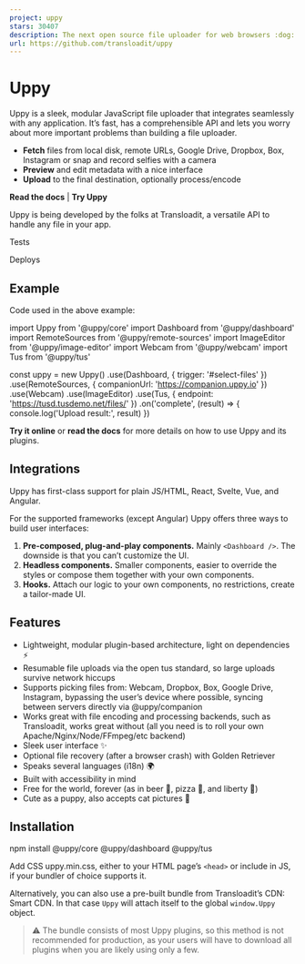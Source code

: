 ```yaml
---
project: uppy
stars: 30407
description: The next open source file uploader for web browsers :dog: 
url: https://github.com/transloadit/uppy
---
```


Uppy
====

Uppy is a sleek, modular JavaScript file uploader that integrates seamlessly with any application. It’s fast, has a comprehensible API and lets you worry about more important problems than building a file uploader.

-   **Fetch** files from local disk, remote URLs, Google Drive, Dropbox, Box, Instagram or snap and record selfies with a camera
-   **Preview** and edit metadata with a nice interface
-   **Upload** to the final destination, optionally process/encode

**Read the docs** | **Try Uppy**

Uppy is being developed by the folks at Transloadit, a versatile API to handle any file in your app.

Tests

Deploys

Example
-------

Code used in the above example:

import Uppy from '@uppy/core'
import Dashboard from '@uppy/dashboard'
import RemoteSources from '@uppy/remote-sources'
import ImageEditor from '@uppy/image-editor'
import Webcam from '@uppy/webcam'
import Tus from '@uppy/tus'

const uppy \= new Uppy()
  .use(Dashboard, { trigger: '#select-files' })
  .use(RemoteSources, { companionUrl: 'https://companion.uppy.io' })
  .use(Webcam)
  .use(ImageEditor)
  .use(Tus, { endpoint: 'https://tusd.tusdemo.net/files/' })
  .on('complete', (result) \=> {
    console.log('Upload result:', result)
  })

**Try it online** or **read the docs** for more details on how to use Uppy and its plugins.

Integrations
------------

Uppy has first-class support for plain JS/HTML, React, Svelte, Vue, and Angular.

For the supported frameworks (except Angular) Uppy offers three ways to build user interfaces:

1.  **Pre-composed, plug-and-play components.** Mainly `<Dashboard />`. The downside is that you can’t customize the UI.
2.  **Headless components.** Smaller components, easier to override the styles or compose them together with your own components.
3.  **Hooks.** Attach our logic to your own components, no restrictions, create a tailor-made UI.

Features
--------

-   Lightweight, modular plugin-based architecture, light on dependencies ⚡
-   Resumable file uploads via the open tus standard, so large uploads survive network hiccups
-   Supports picking files from: Webcam, Dropbox, Box, Google Drive, Instagram, bypassing the user’s device where possible, syncing between servers directly via @uppy/companion
-   Works great with file encoding and processing backends, such as Transloadit, works great without (all you need is to roll your own Apache/Nginx/Node/FFmpeg/etc backend)
-   Sleek user interface ✨
-   Optional file recovery (after a browser crash) with Golden Retriever
-   Speaks several languages (i18n) 🌍
-   Built with accessibility in mind
-   Free for the world, forever (as in beer 🍺, pizza 🍕, and liberty 🗽)
-   Cute as a puppy, also accepts cat pictures 🐶

Installation
------------

npm install @uppy/core @uppy/dashboard @uppy/tus

Add CSS uppy.min.css, either to your HTML page’s `<head>` or include in JS, if your bundler of choice supports it.

Alternatively, you can also use a pre-built bundle from Transloadit’s CDN: Smart CDN. In that case `Uppy` will attach itself to the global `window.Uppy` object.

> ⚠️ The bundle consists of most Uppy plugins, so this method is not recommended for production, as your users will have to download all plugins when you are likely using only a few.

<!-- 1. Add CSS to \`<head>\` -->
<link
  href\="https://releases.transloadit.com/uppy/v5.1.8/uppy.min.css"
  rel\="stylesheet"
/>

<!-- 2. Initialize -->
<div id\="files-drag-drop"\></div\>
<script type\="module"\>
  import {
    Uppy,
    Dashboard,
    Tus,
  } from 'https://releases.transloadit.com/uppy/v5.1.8/uppy.min.mjs'

  const uppy \= new Uppy()
  uppy.use(Dashboard, { target: '#files-drag-drop' })
  uppy.use(Tus, { endpoint: 'https://tusd.tusdemo.net/files/' })
</script\>

Documentation
-------------

-   Uppy — full list of options, methods and events
-   Companion — setting up and running a Companion instance, which adds support for Instagram, Dropbox, Box, Google Drive and remote URLs
-   React — components to integrate Uppy UI plugins with React apps
-   Architecture & Writing a Plugin — how to write a plugin for Uppy

Plugins
-------

### UI Elements

-   `Dashboard` — universal UI with previews, progress bars, metadata editor and all the cool stuff. Required for most UI plugins like Webcam and Instagram
-   Headless components (react, svelte, vue)

### Sources

-   `Drag & Drop` — plain drag and drop area
-   `File Input` — even plainer “select files” button
-   `Webcam` — snap and record those selfies 📷
-   ⓒ `Google Drive` — import files from Google Drive
-   ⓒ `Dropbox` — import files from Dropbox
-   ⓒ `Box` — import files from Box
-   ⓒ `Instagram` — import images and videos from Instagram
-   ⓒ `Facebook` — import images and videos from Facebook
-   ⓒ `OneDrive` — import files from Microsoft OneDrive
-   ⓒ `Import From URL` — import direct URLs from anywhere on the web

The ⓒ mark means that `@uppy/companion`, a server-side component, is needed for a plugin to work.

### Destinations

-   `Tus` — resumable uploads via the open tus standard
-   `XHR Upload` — regular uploads for any backend out there (like Apache, Nginx)
-   `AWS S3` — plain upload to AWS S3 or compatible services

### File Processing

-   `Transloadit` — support for Transloadit’s robust file uploading and encoding backend

### Miscellaneous

-   `Golden Retriever` — restores files after a browser crash, like it’s nothing
-   `Thumbnail Generator` — generates image previews (included by default with `Dashboard`)
-   `Form` — collects metadata from `<form>` right before an Uppy upload, then optionally appends results back to the form

Browser Support
---------------

We aim to support recent versions of Chrome, Firefox, and Safari.

FAQ
---

### Why not use `<input type="file">`?

Having no JavaScript beats having a lot of it, so that’s a fair question! Running an uploading & encoding business for ten years though we found that in cases, the file input leaves some to be desired:

-   We received complaints about broken uploads and found that resumable uploads are important, especially for big files and to be inclusive towards people on poorer connections (we also launched tus.io to attack that problem). Uppy uploads can survive network outages and browser crashes or accidental navigate-aways.
-   Uppy supports editing meta information before uploading.
-   Uppy allows cropping images before uploading.
-   There’s the situation where people are using their mobile devices and want to upload on the go, but they have their picture on Instagram, files in Dropbox or a plain file URL from anywhere on the open web. Uppy allows to pick files from those and push it to the destination without downloading it to your mobile device first.
-   Accurate upload progress reporting is an issue on many platforms.
-   Some file validation — size, type, number of files — can be done on the client with Uppy.
-   Uppy integrates webcam support, in case your users want to upload a picture/video/audio that does not exist yet :)
-   A larger drag and drop surface can be pleasant to work with. Some people also like that you can control the styling, language, etc.
-   Uppy is aware of encoding backends. Often after an upload, the server needs to rotate, detect faces, optimize for iPad, or what have you. Uppy can track progress of this and report back to the user in different ways.
-   Sometimes you might want your uploads to happen while you continue to interact on the same single page.

Not all apps need all these features. An `<input type="file">` is fine in many situations. But these were a few things that our customers hit / asked about enough to spark us to develop Uppy.

### Why is all this goodness free?

Transloadit’s team is small and we have a shared ambition to make a living from open source. By giving away projects like tus.io and Uppy, we’re hoping to advance the state of the art, make life a tiny little bit better for everyone and in doing so have rewarding jobs and get some eyes on our commercial service: a content ingestion & processing platform.

Our thinking is that if only a fraction of our open source userbase can see the appeal of hosted versions straight from the source, that could already be enough to sustain our work. So far this is working out! We’re able to dedicate 80% of our time to open source and haven’t gone bankrupt yet. :D

### Does Uppy support S3 uploads?

Yes, please check out the docs for more information.

### Can I use Uppy with Rails/Node.js/Go/PHP?

Yes, whatever you want on the backend will work with `@uppy/xhr-upload` plugin, since it only does a `POST` or `PUT` request. Here’s a PHP backend example.

If you want resumability with the Tus plugin, use one of the tus server implementations 👌🏼

And you’ll need `@uppy/companion` if you’d like your users to be able to pick files from Instagram, Google Drive, Dropbox or via direct URLs (with more services coming).

Contributions are welcome
-------------------------

-   Contributor’s guide in `.github/CONTRIBUTING.md`
-   Changelog to track our release progress (we aim to roll out a release every month): `CHANGELOG.md`

Used by
-------

Uppy is used by: Photobox, Issuu, Law Insider, Cool Tabs, Soundoff, Scrumi, Crive and others.

Use Uppy in your project? Let us know!

Contributors
------------

License
-------

The MIT License.
